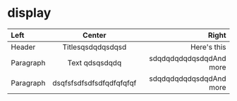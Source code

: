 ---
---

# display


|Left|Center|Right|
|:-|:-:|-:|
|Header      |Titlesqsdqdqsdqsd       |Here's this   |
|Paragraph   |Text qdsqsdqdq       |sdqdqdqdqdqsdqdAnd more      |
|Paragraph   |dsqfsfsdfsdfsdfqdfqfqfqf       |sdqdqdqdqdqsdqdAnd more      |